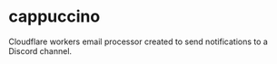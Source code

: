 # cappuccino

Cloudflare workers email processor created to send notifications to a Discord channel.